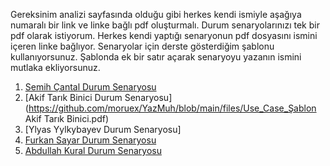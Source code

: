 Gereksinim analizi sayfasında olduğu gibi herkes kendi ismiyle aşağıya numaralı bir link ve linke bağlı pdf oluşturmalı. Durum senaryolarınızı tek bir pdf olarak istiyorum. Herkes kendi yaptığı senaryonun pdf dosyasını ismini içeren linke bağlıyor. Senaryolar için derste gösterdiğim şablonu kullanıyorsunuz. Şablonda ek bir satır açarak senaryoyu yazanın ismini mutlaka ekliyorsunuz.

1. [Semih Çantal Durum Senaryosu](https://github.com/moruex/YazMuh/blob/main/files/semih-cantal.pdf)
2. [Akif Tarık Binici Durum Senaryosu](https://github.com/moruex/YazMuh/blob/main/files/Use_Case_Şablon Akif Tarık Binici.pdf)
3. [Ylyas Yylkybayev Durum Senaryosu]
4. [Furkan Sayar Durum Senaryosu](https://github.com/moruex/YazMuh/blob/main/files/Furkan-Sayar.pdf)
5. [Abdullah Kural Durum Senaryosu](https://github.com/moruex/YazMuh/blob/main/files/Abdullah_Kural.pdf)

